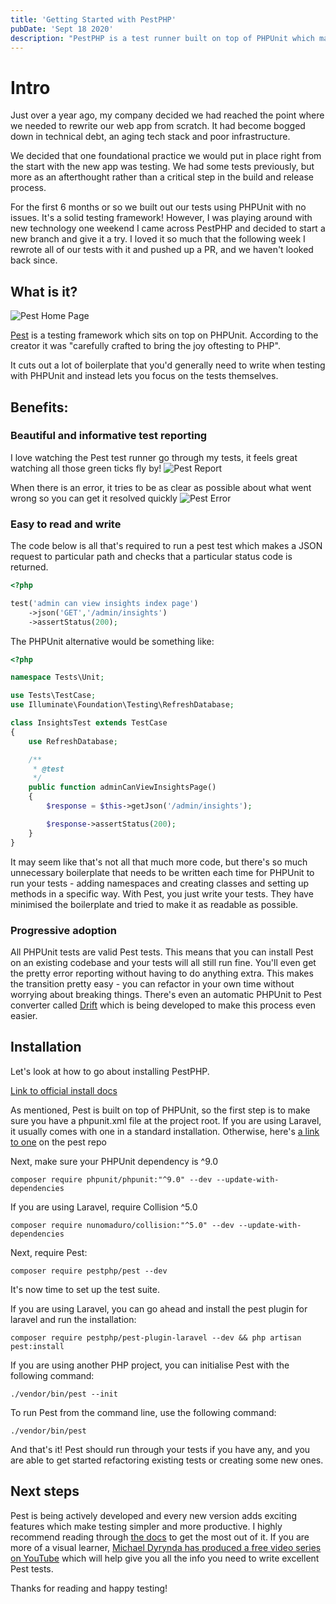 ```yaml
---
title: 'Getting Started with PestPHP'
pubDate: 'Sept 18 2020'
description: "PestPHP is a test runner built on top of PHPUnit which makes testing faster, simpler and more productive. Let's walk through how to get started with it"
---
```


# Intro

Just over a year ago, my company decided we had reached the point where we needed to rewrite our web app from scratch. It had become bogged down in technical debt, an aging tech stack and poor infrastructure.

We decided that one foundational practice we would put in place right from the start with the new app was testing. We had some tests previously, but more as an afterthought rather than a critical step in the build and release process.

For the first 6 months or so we built out our tests using PHPUnit with no issues. It's a solid testing framework! However, I was playing around with new technology one weekend I came across PestPHP and decided to start a new branch and give it a try. I loved it so much that the following week I rewrote all of our tests with it and pushed up a PR, and we haven't looked back since.

## What is it?

![Pest Home Page](https://res.cloudinary.com/dkn9wtsgs/image/upload/v1600611327/blog/pest_home_page.png)

[Pest](https://pestphp.com/) is a testing framework which sits on top on PHPUnit. According to the creator it was "carefully crafted to bring the joy oftesting to PHP".

It cuts out a lot of boilerplate that you'd generally need to write when testing with PHPUnit and instead lets you focus on the tests themselves.

## Benefits:

### Beautiful and informative test reporting

I love watching the Pest test runner go through my tests, it feels great watching all those green ticks fly by!
![Pest Report](https://res.cloudinary.com/dkn9wtsgs/image/upload/v1600607112/blog/pest_reporting_screenshot.png)

When there is an error, it tries to be as clear as possible about what went wrong so you can get it resolved quickly
![Pest Error](https://res.cloudinary.com/dkn9wtsgs/image/upload/v1600607338/blog/pest_error_reporting.png)

### Easy to read and write

The code below is all that's required to run a pest test which makes a JSON request to particular path and checks that a particular status code is returned.

```php
<?php

test('admin can view insights index page')
    ->json('GET','/admin/insights')
    ->assertStatus(200);

```

The PHPUnit alternative would be something like:

```php
<?php

namespace Tests\Unit;

use Tests\TestCase;
use Illuminate\Foundation\Testing\RefreshDatabase;

class InsightsTest extends TestCase
{
    use RefreshDatabase;

    /**
     * @test
     */
    public function adminCanViewInsightsPage()
    {
        $response = $this->getJson('/admin/insights');

        $response->assertStatus(200);
    }
}

```

It may seem like that's not all that much more code, but there's so much unnecessary boilerplate that needs to be written each time for PHPUnit to run your tests - adding namespaces and creating classes and setting up methods in a specific way. With Pest, you just write your tests. They have minimised the boilerplate and tried to make it as readable as possible.

### Progressive adoption

All PHPUnit tests are valid Pest tests. This means that you can install Pest on an existing codebase and your tests will all still run fine. You'll even get the pretty error reporting without having to do anything extra. This makes the transition pretty easy - you can refactor in your own time without worrying about breaking things. There's even an automatic PHPUnit to Pest converter called [Drift](https://pestphp.com/docs/guides/drift/) which is being developed to make this process even easier.

## Installation

Let's look at how to go about installing PestPHP.

[Link to official install docs
](https://pestphp.com/docs/installation/)

As mentioned, Pest is built on top of PHPUnit, so the first step is to make sure you have a phpunit.xml file at the project root. If you are using Laravel, it usually comes with one in a standard installation. Otherwise, here's [a link to one](https://github.com/pestphp/pest/blob/master/stubs/Laravel/phpunit.xml) on the pest repo

Next, make sure your PHPUnit dependency is ^9.0

```
composer require phpunit/phpunit:"^9.0" --dev --update-with-dependencies
```

If you are using Laravel, require Collision ^5.0

```
composer require nunomaduro/collision:"^5.0" --dev --update-with-dependencies
```

Next, require Pest:

```
composer require pestphp/pest --dev
```

It's now time to set up the test suite.

If you are using Laravel, you can go ahead and install the pest plugin for laravel and run the installation:

```
composer require pestphp/pest-plugin-laravel --dev && php artisan pest:install
```

If you are using another PHP project, you can initialise Pest with the following command:

```
./vendor/bin/pest --init
```

To run Pest from the command line, use the following command:

```
./vendor/bin/pest
```

And that's it! Pest should run through your tests if you have any, and you are able to get started refactoring existing tests or creating some new ones.

## Next steps

Pest is being actively developed and every new version adds exciting features which make testing simpler and more productive. I highly recommend reading through [the docs](https://pestphp.com/docs/installation/) to get the most out of it. If you are more of a visual learner, [Michael Dyrynda has produced a free video series on YouTube](https://www.youtube.com/watch?v=gTU-y6HlmzU&list=PLNXrjfSe7qHncCyQYOqJBTsTbYPotMaZ8&ab_channel=MichaelDyrynda) which will help give you all the info you need to write excellent Pest tests.

Thanks for reading and happy testing!

